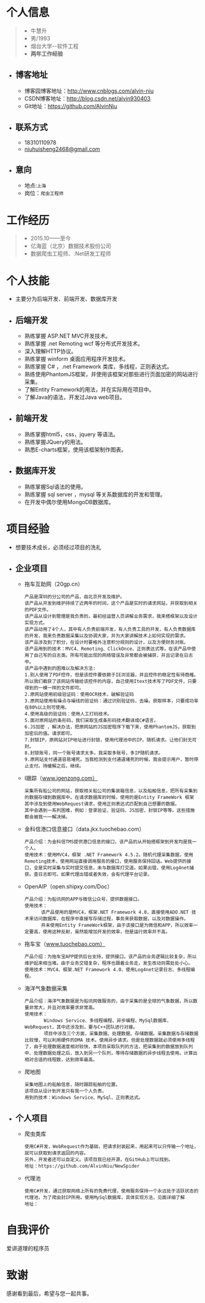 # 个人信息
>* 牛慧升
>* 男/1993
>* 烟台大学--软件工程
>* **两年工作经验**

* ## 博客地址
    * 博客园博客地址：http://www.cnblogs.com/alvin-niu
    * CSDN博客地址：http://blog.csdn.net/alvin930403
    * Git地址：https://github.com/AlvinNiu
* ## 联系方式
    * 18310110978
    * niuhuisheng2468@gmail.com
* ## 意向
    * 地点:`上海`
    * 岗位：`爬虫工程师`

# 工作经历
>* 2015.10——至今
>* 亿海蓝（北京）数据技术股份公司
>* 数据爬虫工程师、.Net研发工程师

# 个人技能
* 主要分为后端开发、前端开发、数据库开发
* ## 后端开发
    * 熟练掌握 ASP.NET MVC开发技术。
    * 熟练掌握 .net Remoting wcf 等分布式开发技术。
    * 深入理解HTTP协议。
    * 熟练掌握 winform 桌面应用程序开发技术。
    * 熟练掌握 C# ，.net Framework 类库，多线程，正则表达式。
    * 熟练使用PhantomJS框架，并使用该框架对那些进行页面加密的网站进行采集。
    * 了解Entity Framework的用法，并在实际用在项目中。
    * 了解Java的语法，开发过Java web项目。

* ## 前端开发
    * 熟练掌握html5，css，jquery 等语法。
    * 熟练掌握JQuery的用法。
    * 熟悉E-charts框架，使用该框架制作图表。
* ## 数据库开发
    * 熟练掌握Sql语法的使用。
    * 熟练掌握 sql server ，mysql 等关系数据库的开发和管理。
    * 在开发中偶尔使用MongoDB数据库。

# 项目经验
* 想要技术成长，必须经过项目的洗礼
* ## 企业项目

    * 拖车互助网（20gp.cn）
    
        ```
        产品是深圳的分公司的产品，由北京开发及维护。
        该产品从开发到维护持续了近两年的时间，这个产品是实时的请求网站，并获取到相关的PDF文件。
        该产品从设计到管理是我负责的，最初经运营人员讲解业务需求，我来搭框架以及设计实现方式。
        该产品动用了4个人，其中有人负责前端开发，有人负责工具的开发，有人负责数据库的开发，我来负责数据采集以及协调大家，并为大家讲解技术上如何实现的需求。
        该产品涉及到了积分，在设计时要格外注意积分规则的设计，以及方便财务对账。
        该产品用到的技术：MVC4、Remoting、ClickOnce、正则表达式等。在该产品中使用了自己写的日志类。所有可能出现的网络错误及异常都会被捕获，并且记录在日志中。
        该产品中遇到的困难以及解决方法:
        1.别人使用了PDF控件，但是该控件要依赖于IE浏览器，并且控件的稳定性有待商榷。所以我们截获了该网站传输给该控件的内容，自己使用Itext技术写了PDF文件，只要得到的一模一样的文件即可。
        2.原网站使用初级验证码：使用OCR技术，破解验证码
        3.原网站使用有噪点与噪线的验证码：通过识别验证码，去噪。获取样本，只要成功率在80%以上则可使用。
        4.使用高级的验证码：使用人工打码技术。
        5.面对原网站的条形码，我们采取生成条形码技术翻译成C#语言。
        6.JS加密 ，解决办法，把原网站的JS加密程序下载下来，使用PhantomJS，获取到加密后的值。请求即可。
        7.封锁IP，原网站对IP地址进行封锁，使用代理池中的IP，随机请求。让他们封无可封。
        8.封锁账号，同一个账号请求太多。我采取多账号，多IP随机请求。
        9.原网站支付通道容易堵死。当我检测到支付通道堵死的时候，我会提示用户，暂时停止支付。待缓解之后，继续。
        ```
    * I跟踪（www.igenzong.com）
    
        ```   
        采集所有船公司的网站，获取相关船公司的集装箱信息，以及船舶信息，把所有采集到的数据存储到数据库中。在请求数据库的时候，使用的是Entity FrameWork 框架
        其中涉及到使用WebRequest请求，使用正则表达式匹配到自己想要的数据。
        其中会遇到一系列困难，例如：登录验证、验证码、JS加密、封锁IP等等。这些措施都会被我一一解决掉。
        ```    
    * 金科信港口信息接口（data.jkx.tuochebao.com）
        ```
      产品介绍：为金科信TMS提供港口信息的接口，该产品的从开始搭框架到开发均是我一个人。
      使用技术：使用MVC4，框架 .NET Framework 4.5.2。随机代理采集数据，使用Remoting技术，使用网站直接调用服务的接口，使用服务保持回话。Web提供的接口，全是实时采集与实时提交信息，未与数据库打交道。如果出错，使用Log4net捕获。查日志即可。如果代理出错或者失效，会有代理平台记录。
        ```                        
    * OpenAIP（open.shipxy.com/Doc）
        ```
       产品介绍：为船讯网的APP与微信公众号，提供数据接口。
       使用技术：
              该产品使用的是MVC4，框架.NET Framework 4.0，直接使用ADO.NET 技术来访问数据库，在程序中直接写存储过程，事务来获取数据，以及对数据操作。
              并未使用Entity FrameWork框架，由于该接口是为微信和APP，所以效率一定要高，使用这种反射，虽然能增加开发的效率，但是运行效率并不高。
        ```
    * 拖车宝（www.tuochebao.com）
        ```
       产品介绍：为拖车宝APP提供后台支持，提供接口。该产品的业务逻辑比较复杂，所以维护起来相当难。由于业务交错复杂，程序也跟着业务走，发生改动则需处处小心。
       使用技术：MVC4、框架.NET Framework 4.0、使用Log4net记录日志、多线程编程。
        ```
    * 海洋气象数据采集
        ```
       产品介绍：海洋气象数据是为船讯网做服务的，由于采集的是全球的气象数据，所以数量非常大，并且对效率要求非常高。
       使用技术：
               Windows Service、多线程编程、异步编程、MySql数据库、WebRequest，其中还涉及到，要与C++团队进行对接。
               项目中涉及三个方面，采集数据、处理数据、存储数据。采集数据与存储数据比较慢，可以利用硬件的DMA 技术。使用异步请求。但是处理数据就必须使用多线程了，由于处理数据速度相对较快，本项目采取队列的方法，把采集到的数据放到队列中、处理数据处理之后，放入到另一个队列，等待存储数据的异步线程去使用。计算出相对合适的线程数，达到效率最高。
        ```

    * 爬地图
    
        ```
        采集地图上的船舶信息，随时跟踪船舶的位置。
        该项目从设计到开发只有我一个人负责。
        用到的技术：Windows Service、MySql、正则表达式。
        ```
* ## 个人项目
    * 爬虫类库
    
        ```
        使用C#开发，WebRequest作为基础，把请求封装起来，用起来可以只传输一个地址，就可以获取到请求返回的内容。
        另外，开发者还可以自定义。该项目我已经开源，在GitHub上可以找到。
        地址：https://github.com/AlvinNiu/NewSpider
        
        ```
    * 代理池    
    
        ```
        使用C#开发，通过获取网络上所有的免费代理，使用服务保持一个永远处于活跃状态的代理池，为了爬虫封IP所用。使用MySql数据库，具体实现方法，见面详细了解
        地址：
        ```

# 自我评价
爱讲道理的程序员
# 致谢
感谢看到最后，希望与您一起共事。